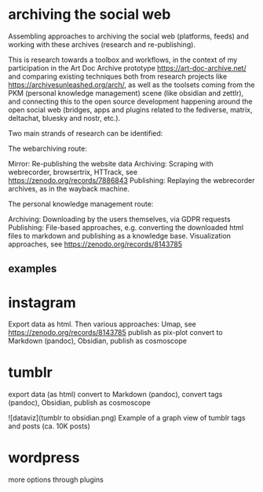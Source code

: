 # archiving the social web
Assembling approaches to archiving the social web (platforms, feeds) and working with these archives (research and re-publishing).

This is research towards a toolbox and workflows, in the context of my participation in the Art Doc Archive prototype https://art-doc-archive.net/ and comparing existing techniques both from research projects like https://archivesunleashed.org/arch/, as well as the toolsets coming from the PKM (personal knowledge management) scene (like obsidian and zettlr), and connecting this to the open source development happening around the open social web (bridges, apps and plugins related to the fediverse, matrix, deltachat, bluesky and nostr, etc.).

Two main strands of research can be identified:

The webarchiving route:

Mirror: Re-publishing the website data
Archiving: Scraping with webrecorder, browsertrix, HTTrack, see https://zenodo.org/records/7886843
Publishing: Replaying the webrecorder archives, as in the wayback machine.

The personal knowledge management route:

Archiving: Downloading by the users themselves, via GDPR requests
Publishing:
File-based approaches, e.g. converting the downloaded html files to markdown and publishing as a knowledge base.
Visualization approaches, see https://zenodo.org/records/8143785

## examples

# instagram
Export data as html.
Then various approaches:
Umap, see https://zenodo.org/records/8143785 publish as pix-plot
convert to Markdown (pandoc), Obsidian, publish as cosmoscope

# tumblr
export data (as html)
convert to Markdown (pandoc), convert tags (pandoc), Obsidian, publish as cosmoscope

![dataviz](tumblr to obsidian.png)
Example of a graph view of tumblr tags and posts (ca. 10K posts)

# wordpress
more options through plugins
